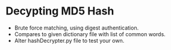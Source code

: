 # Decypting MD5 Hash 

- Brute force matching, using digest authentication.
- Compares to given dictionary file with list of common words.
- Alter hashDecrypter.py file to test your own.
